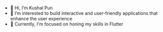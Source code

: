 - 👋 Hi, I’m Kushal Pun
- 👀 I’m interested to build interactive and user-friendly applications that enhance the user experience
- 🌱 Currently, I'm focused on honing my skills in Flutter

 

<!---
punkushal/punkushal is a ✨ special ✨ repository because its `README.md` (this file) appears on your GitHub profile.
You can click the Preview link to take a look at your changes.
--->
